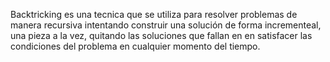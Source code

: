 Backtricking es una tecnica que se utiliza para resolver problemas de manera recursiva intentando construir una solución de forma incrementeal, una pieza a la vez, quitando las soluciones que fallan en en satisfacer las condiciones del problema en cualquier momento del tiempo.
